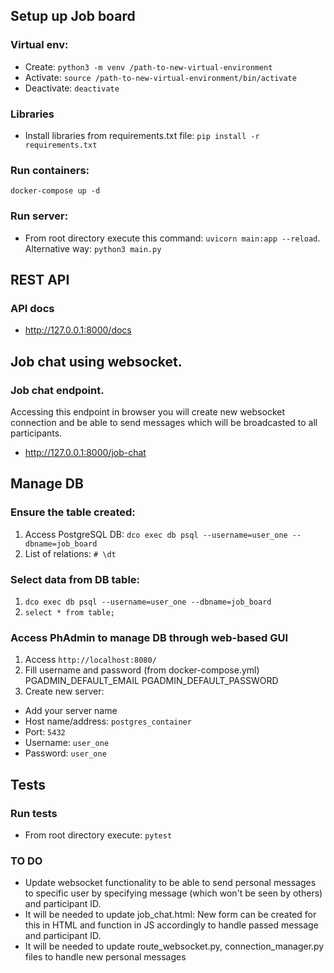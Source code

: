 ## Setup up Job board

### Virtual env:

- Create: `python3 -m venv /path-to-new-virtual-environment`
- Activate: `source /path-to-new-virtual-environment/bin/activate`
- Deactivate: `deactivate`

### Libraries

- Install libraries from requirements.txt file: `pip install -r requirements.txt`

### Run containers:

`docker-compose up -d`

### Run server:

- From root directory execute this command: `uvicorn main:app --reload`. Alternative way: `python3 main.py`

## REST API

### API docs

- http://127.0.0.1:8000/docs

## Job chat using websocket. 

### Job chat endpoint. 
Accessing this endpoint in browser you will create new websocket connection and be able to send messages 
which will be broadcasted to all participants.

- http://127.0.0.1:8000/job-chat

## Manage DB

### Ensure the table created:

1. Access PostgreSQL DB: `dco exec db psql --username=user_one --dbname=job_board`
2. List of relations: `# \dt`

### Select data from DB table:

1. `dco exec db psql --username=user_one --dbname=job_board`
2. `select * from table;`

### Access PhAdmin to manage DB through web-based GUI
1. Access `http://localhost:8080/`
2. Fill username and password (from docker-compose.yml)
      PGADMIN_DEFAULT_EMAIL
      PGADMIN_DEFAULT_PASSWORD
3. Create new server:
- Add your server name
- Host name/address: `postgres_container`
- Port: `5432`
- Username: `user_one`
- Password: `user_one`

## Tests

### Run tests

- From root directory execute: `pytest`

### TO DO
- Update websocket functionality to be able to send personal messages to specific user by 
specifying message (which won't be seen by others) and participant ID.
- It will be needed to update job_chat.html:
New form can be created for this in HTML and function in JS accordingly to handle passed message and participant ID.
- It will be needed to update route_websocket.py, connection_manager.py files to handle new personal messages
